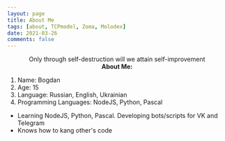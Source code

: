 ```yaml
---
layout: page
title: About Me
tags: [about, TCPmodel, Zoma, Molodex]
date: 2021-03-26
comments: false
---
```

    
<center>Only through self-destruction will we attain self-improvement</center>

<center><b>About Me:</b></center>

1. Name: Bogdan
2. Age: 15
3. Language: Russian, English, Ukrainian
4. Programming Languages: NodeJS, Python, Pascal

- Learning NodeJS, Python, Pascal. Developing bots/scripts for VK and Telegram
- Knows how to kang other's code
